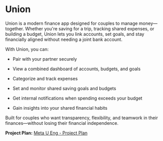 # Union

Union is a modern finance app designed for couples to manage money—together. Whether you're saving for a trip, tracking shared expenses, or building a budget, Union lets you link accounts, set goals, and stay financially aligned without needing a joint bank account.

With Union, you can:

- Pair with your partner securely

- View a combined dashboard of accounts, budgets, and goals

- Categorize and track expenses

- Set and monitor shared saving goals and budgets

- Get internal notifications when spending exceeds your budget

- Gain insights into your shared financial habits

Built for couples who want transparency, flexibility, and teamwork in their finances—without losing their financial independence.


**Project Plan:** [Meta U Eng - Project Plan](https://docs.google.com/document/d/1RWj0f8nT2Vqfz24rBwgXz-8atkTkplsZzBFWUS4pOO4/edit?usp=sharing)
